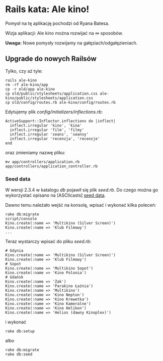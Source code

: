 # Rails kata: Ale kino!

Pomysł na tę aplikację pochodzi od Ryana Batesa.

Wizja aplikacji: Ale kino można rozwijać na ∞ sposobów.

**Uwaga:** Nowe pomysły rozwijamy na gałęziach/odgałęzieniach.


## Upgrade do nowych Railsów

Tylko, czy aż tyle:

    rails ale-kino
    rm -rf ale-kino/app
    cp -r old/app ale-kino
    cp old/public/stylesheets/application.css ale-kino/public/stylesheets/application.css
    cp old/config/routes.rb ale-kino/config/routes.rb

Edytujemy plik *config/initializers/inflections.rb*:

    ActiveSupport::Inflector.inflections do |inflect|
      inflect.irregular 'kino', 'kina'
      inflect.irregular 'film', 'filmy'
      inflect.irregular 'seans', 'seansy'
      inflect.irregular 'recenzja', 'recenzje'
    end

oraz zmieniamy nazwę pliku:

    mv app/controllers/application.rb app/controllers/application_controller.rb


### Seed data 

W wersji 2.3.4 w katalogu *db* pojawił się plik *seed.rb*.
Do czego można go wykorzystać opisano na [ASCIIcasts] [seed data].

Dawno temu należało wejść na konsolę, wpisać i wykonać kilka poleceń:

    rake db:migrate
    script/console
    Kino.create(:name => 'Multikino (Silver Screen)')
    Kino.create(:name => 'Klub Filmowy')
    ...

Teraz wystarczy wpisać do pliku *seed.rb*:

    # Gdynia
    Kino.create(:name => 'Multikino (Silver Screen)')
    Kino.create(:name => 'Klub Filmowy')
    # Sopot
    Kino.create(:name => 'Multikino Sopot')
    Kino.create(:name => 'Kino Polonia')
    # Gdańsk
    Kino.create(:name => 'Żak')
    Kino.create(:name => 'Parakino Łaźnia')
    Kino.create(:name => 'Multikino')
    Kino.create(:name => 'Kino Neptun')
    Kino.create(:name => 'Kino Krewetka')
    Kino.create(:name => 'Kino Kameralne')
    Kino.create(:name => 'Kino Helikon')
    Kino.create(:name => 'Helios (dawny Kinoplex)')

i wykonać

    rake db:setup

albo

    rake db:migrate
    rake db:seed


[seed data]: http://asciicasts.com/episodes/179-seed-data "Seed Data"
